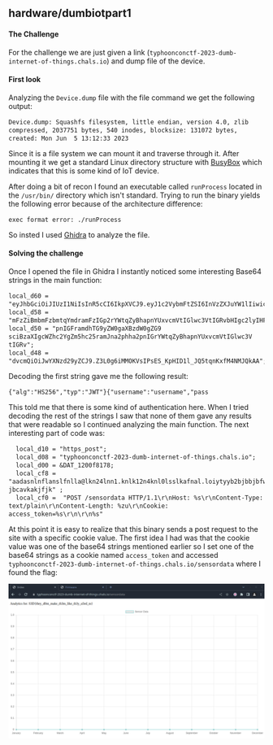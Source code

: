 ## hardware/dumbiotpart1

#### The Challenge

For the challenge we are just given a link (`typhoonconctf-2023-dumb-internet-of-things.chals.io`) and dump file of the device.

#### First look

Analyzing the `Device.dump` file with the file command we get the following output:

```
Device.dump: Squashfs filesystem, little endian, version 4.0, zlib compressed, 2037751 bytes, 540 inodes, blocksize: 131072 bytes, created: Mon Jun  5 13:12:33 2023
```

Since it is a file system we can mount it and traverse through it. After mounting it we get a standard Linux directory structure with [BusyBox](https://busybox.net/) which indicates that this is some kind of IoT device.

After doing a bit of recon I found an executable called `runProcess` located in the `/usr/bin/` directory which isn't standard. Trying to run the binary yields the following error because of the architecture difference:

```
exec format error: ./runProcess
```

So insted I used [Ghidra](https://ghidra-sre.org/) to analyze the file.


#### Solving the challenge

Once I opened the file in Ghidra I instantly noticed some interesting Base64 strings in the main function:

```
local_d60 = "eyJhbGciOiJIUzI1NiIsInR5cCI6IkpXVCJ9.eyJ1c2VybmFtZSI6InVzZXJuYW1lIiwicGFzc3";
local_d58 = "mFzZiBmbmFzbmtqYmdramFzIGp2rYWtqZyBhapnYUxvcmVtIGlwc3VtIGRvbHIgc2lyIHFmYXNmIGZuYXNua2piZ2tqYXMgamtha2";
local_d50 = "pnIGFramdhTG9yZW0gaXBzdW0gZG9 sciBzaXIgcWZhc2YgZm5hc25ramJna2phha2pnIGrYWtqZyBhapnYUxvcmVtIGlwc3V tIGRv";
local_d48 = "dvcmQiOiJwYXNzd29yZCJ9.Z3L0g6iMMOKVsIPsES_KpHID1l_JQ5tqnKxfM4NMJQkAA";
```

Decoding the first string gave me the following result:

```
{"alg":"HS256","typ":"JWT"}{"username":"username","pass
```

This told me that there is some kind of authentication here. When I tried decoding the rest of the strings I saw that none of them gave any results that were readable so I continued analyzing the main function. The next interesting part of code was:

```
  local_d10 = "https_post";
  local_d08 = "typhoonconctf-2023-dumb-internet-of-things.chals.io";
  local_d00 = &DAT_1200f8178;
  local_cf8 =  "aadasnlnflanslfnlla@lkn24lnn1.knlk12n4knl0lsslkafnal.loiytyyb2bjbbjbfwakmf2uyafikw21ekjrb1kjbgike jbcavkakjfjk" ;
  local_cf0 =  "POST /sensordata HTTP/1.1\r\nHost: %s\r\nContent-Type: text/plain\r\nContent-Length: %zu\r\nCookie: access_token=%s\r\n\r\n%s"
```

At this point it is easy to realize that this binary sends a post request to the site with a specific cookie value. The first idea I had was that the cookie value was one of the base64 strings mentioned earlier so I set one of the base64 strings as a cookie named `access_token` and accessed `typhoonconctf-2023-dumb-internet-of-things.chals.io/sensordata` where I found the flag:

![alt text](./flag.png "Flag on the site after authenticating successfully")

